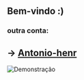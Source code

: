 ## Bem-vindo :)

### outra conta:

## -> [Antonio-henr](https://github.com/Antonio-henr)

![Demonstração](https://i.pinimg.com/originals/59/1d/b2/591db2e0bb7cbff19cba800da63503c6.gif)
